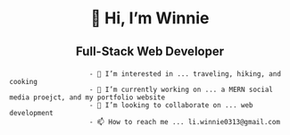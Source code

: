# <p align="center"> 👋 Hi, I’m Winnie</p> 
## <p align="center"> Full-Stack Web Developer</p>


                        - 👀 I’m interested in ... traveling, hiking, and cooking
                        - 🌱 I’m currently working on ... a MERN social media proejct, and my portfolio website
                        - 💞️ I’m looking to collaborate on ... web development
                        - 📫 How to reach me ... li.winnie0313@gmail.com

<!---
Winnie0313/Winnie0313 is a ✨ special ✨ repository because its `README.md` (this file) appears on your GitHub profile.
You can click the Preview link to take a look at your changes.
--->
